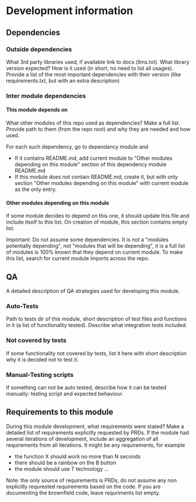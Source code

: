 # Development information

## Dependencies

### Outside dependencies
What 3rd party libraries used, if available link to docs (llms.txt). What library version expected? How is it used (in short, no need to list all usages). Provide a list of the most important dependencies with their version (like requirements.txt, but with an extra description)

### Inter module dependencies

#### This module depends on
What other modules of this repo used as dependencies? Make a full list. Provide path to them (from the repo root) and why they are needed and how used.

For each such dependency, go to dependancy module and 
- If it contains README.md, add current module to "Other modules depending on this module" section of this dependency module README.md
- If this module does not contain README.md, create it, but with only section "Other modules depending on this module" with current module as the only entry.

#### Other modules depending on this module
If some module decides to depend on this one, it should update this file and include itself to this list. On creation of module, this section contains empty list.

Important: Do not assume some dependencies. It is not a "modules potentially depending", not "modules that will be depending", it is a full list of modules is 100% known that they depend on current module. To make this list, search for current module imports across the repo.

## QA

A detailed description of QA strategies used for developing this module.

### Auto-Tests
Path to tests dir of this module, short description of test files and functions in it (a list of functionality tested). Describe what integration tests included.

### Not covered by tests
If some functionality not covered by tests, list it here with short description why it is decided not to test it.

### Manual-Testing scripts
If something can not be auto tested, describe how it can be tested manually: testing script and expected behaviour.

## Requirements to this module
During this module development, what requirements were stated? Make a detailed list of requirements explicitly requested by PRDs. If the module had several iterations of development, include an aggregation of all requirements from all iterations. It might be any requirements, for example
- the function X should work no more than N seconds
- there should be a rainbow on the B button
- the module should use T technology
...

Note: the only source of requirements is PRDs, do not assume any non explicitly requrested requirements based on the code. If you are documenting the brownfield code, leave requriments list empty.
